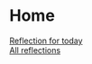 # Home
[Reflection for today](https://zachyboy12.github.io/daily-reflections-from-a-mother/daily-reflection)  
[All reflections](https://zachyboy12.github.io/daily-reflections-from-a-mother/all)  
